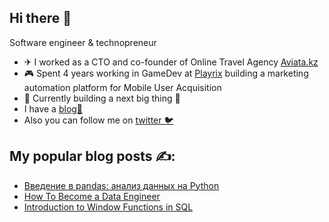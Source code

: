 ## Hi there 👋

Software engineer & technopreneur

- ✈ I worked as a CTO and co-founder of Online Travel Agency [Aviata.kz](https://aviata.kz/)
- 🎮 Spent 4 years working in GameDev at [Playrix](https://playrix.com/) building a marketing automation platform for Mobile User Acquisition
- 🤝 Currently building a next big thing 🤣
- I have a [blog📖](https://khashtamov.com/ru/)
- Also you can follow me on [twitter 🐦](https://twitter.com/adilkhash)

## My popular blog posts ✍️:

- [Введение в pandas: анализ данных на Python](https://khashtamov.com/ru/pandas-introduction/)
- [How To Become a Data Engineer](https://khashtamov.com/en/how-to-become-a-data-engineer/)
- [Introduction to Window Functions in SQL](https://khashtamov.com/en/sql-window-functions/)
